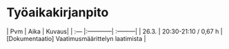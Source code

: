 # Työaikakirjanpito

| Pvm | Aika | Kuvaus|
| :— |:————| :———|
| 26.3. | 20:30-21:10 / 0,67 h | [Dokumentaatio] Vaatimusmäärittelyn laatimista |


